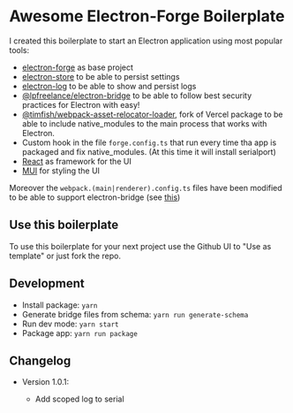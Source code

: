 # Awesome Electron-Forge Boilerplate

I created this boilerplate to start an Electron application using most popular tools:

- [electron-forge](https://github.com/electron/forge) as base project
- [electron-store](https://github.com/sindresorhus/electron-store) to be able to persist settings
- [electron-log](https://github.com/megahertz/electron-log) to be able to show and persist logs
- [@lpfreelance/electron-bridge](https://github.com/poirierlouis/electron-bridge) to be able to follow best security practices for Electron with easy!
- [@timfish/webpack-asset-relocator-loader](https://github.com/poirierlouis/electron-bridge), fork of Vercel package to be able to include native_modules to the main process that works with Electron.
- Custom hook in the file `forge.config.ts` that run every time tha app is packaged and fix native_modules. (At this time it will install serialport)
- [React](https://beta.reactjs.org/) as framework for the UI
- [MUI](https://mui.com/joy-ui/getting-started/overview/) for styling the UI

Moreover the `webpack.(main|renderer).config.ts` files have been modified to be able to support electron-bridge (see [this](https://github.com/poirierlouis/electron-bridge/issues/3))

## Use this boilerplate

To use this boilerplate for your next project use the Github UI to "Use as template" or just fork the repo.

## Development

- Install package: `yarn`
- Generate bridge files from schema: `yarn run generate-schema`
- Run dev mode: `yarn start`
- Package app: `yarn run package`


## Changelog

- Version 1.0.1:

    - Add scoped log to serial